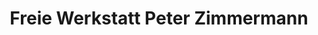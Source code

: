 ---
title: "Freie Werkstatt Peter Zimmermann"
url: /weissenborn-erzgeb/freie-werkstatt-peter-zimmermann/
shop: Autowerkstatt
---